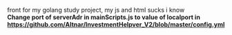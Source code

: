 front for my golang study project, my js and html sucks i know \
**Change port of serverAdr in mainScripts.js to value of localport in https://github.com/Altnar/InvestmentHelpver_V2/blob/master/config.yml** 
